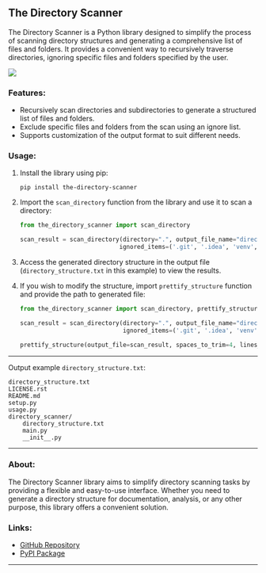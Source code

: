 ## The Directory Scanner

The Directory Scanner is a Python library designed to simplify the process of scanning directory structures and generating a comprehensive list of files and folders. It provides a convenient way to recursively traverse directories, ignoring specific files and folders specified by the user.

![](media/cover.jpg)
### Features:
- Recursively scan directories and subdirectories to generate a structured list of files and folders.
- Exclude specific files and folders from the scan using an ignore list.
- Supports customization of the output format to suit different needs.

### Usage:
1. Install the library using pip:
    ```
    pip install the-directory-scanner
    ```

2. Import the `scan_directory` function from the library and use it to scan a directory:
    ```python
   from the_directory_scanner import scan_directory
   
   scan_result = scan_directory(directory=".", output_file_name="directory_structure.txt",
                                ignored_items=('.git', '.idea', 'venv', '__pycache__',))
    ```
3. Access the generated directory structure in the output file (`directory_structure.txt` in this example) to view the results.

4. If you wish to modify the structure, import `prettify_structure` function and provide the path to generated file:
   ```python
   from the_directory_scanner import scan_directory, prettify_structure
   
   scan_result = scan_directory(directory=".", output_file_name="directory_structure.txt",
                                ignored_items=('.git', '.idea', 'venv', '__pycache__',))
   
   prettify_structure(output_file=scan_result, spaces_to_trim=4, lines_to_trim=1)
   ```
   
---
Output example `directory_structure.txt`:
```
directory_structure.txt
LICENSE.rst
README.md
setup.py
usage.py
directory_scanner/
    directory_structure.txt
    main.py
    __init__.py
```
---

### About:
The Directory Scanner library aims to simplify directory scanning tasks by providing a flexible and easy-to-use interface. Whether you need to generate a directory structure for documentation, analysis, or any other purpose, this library offers a convenient solution.

### Links:
- [GitHub Repository](https://github.com/Armen-Jean-Andreasian/the-directory-scanner)
- [PyPI Package](https://pypi.org/project/the-directory-scanner/)

---